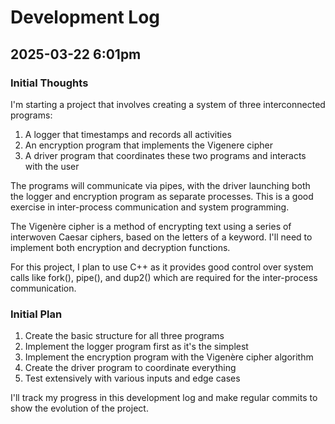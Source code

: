 # Development Log
## 2025-03-22 6:01pm

### Initial Thoughts 

I'm starting a project that involves creating a system of three interconnected programs:
1. A logger that timestamps and records all activities
2. An encryption program that implements the Vigenere cipher
3. A driver program that coordinates these two programs and interacts with the user


The programs will communicate via pipes, with the driver launching both the logger and encryption program as separate processes. This is a good exercise in inter-process communication and system programming.

The Vigenère cipher is a method of encrypting text using a series of interwoven Caesar ciphers, based on the letters of a keyword. I'll need to implement both encryption and decryption functions.

For this project, I plan to use C++ as it provides good control over system calls like fork(), pipe(), and dup2() which are required for the inter-process communication.

### Initial Plan

1. Create the basic structure for all three programs
2. Implement the logger program first as it's the simplest
3. Implement the encryption program with the Vigenère cipher algorithm
4. Create the driver program to coordinate everything
5. Test extensively with various inputs and edge cases

I'll track my progress in this development log and make regular commits to show the evolution of the project.

